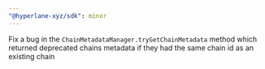 ```yaml
---
"@hyperlane-xyz/sdk": minor
---
```


Fix a bug in the `ChainMetadataManager.tryGetChainMetadata` method which returned deprecated chains metadata if they had the same chain id as an existing chain
